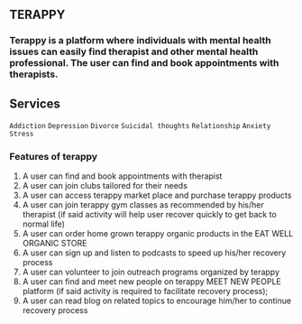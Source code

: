 ## TERAPPY

### Terappy is a platform where individuals with mental health issues can easily find therapist and other mental health professional. The user can find and book appointments with therapists. 

## Services

`Addiction` `Depression` `Divorce` `Suicidal thoughts` `Relationship` `Anxiety` `Stress`    

### Features of terappy
1. A user can find and book appointments with therapist
2. A user can join clubs tailored for their needs
3. A user can access terappy market place and purchase terappy products
4. A user can join terappy gym classes as recommended by his/her therapist (if said activity will help user recover quickly to get back to normal life)
5. A user can order home grown terappy organic products in the EAT WELL ORGANIC STORE
6. A user can sign up and listen to podcasts to speed up his/her recovery process
7. A user can volunteer to join outreach programs organized by terappy
8. A user can find and meet new people on terappy MEET NEW PEOPLE platform (if said activity is required to facilitate recovery process);
9. A user can read blog on related topics to encourage him/her to continue recovery process
